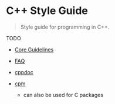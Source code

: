 # C++ Style Guide

> Style guide for programming in C++.

TODO

-   [Core Guidelines](https://github.com/isocpp/CppCoreGuidelines)

-   [FAQ](http://www.stroustrup.com/bs_faq2.html)

-   [cppdoc](http://www.edparrish.net/common/cppdoc.html)

-   [cpm](https://github.com/iauns/cpm)

    -   can also be used for C packages
